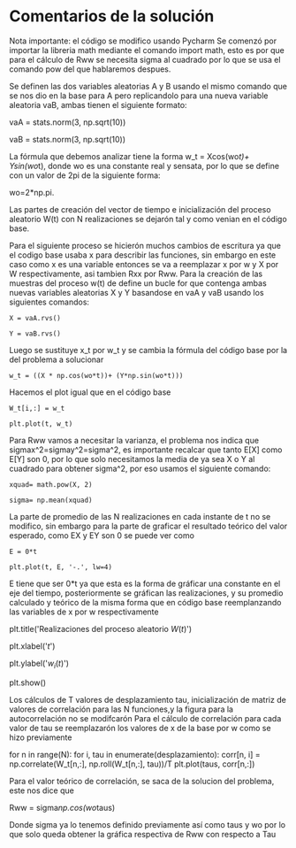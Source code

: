 # Comentarios de la solución
Nota importante: el código se modifico usando Pycharm
Se comenzó por importar la libreria math mediante el comando import math, esto es por que para el cálculo de Rww se necesita sigma al cuadrado por lo que se usa el comando pow
del que hablaremos despues.

Se definen las dos variables aleatorias A y B usando el mismo comando que se nos dio en la base para A pero replicandolo para una nueva variable aleatoria vaB, ambas tienen el 
siguiente formato:

  vaA = stats.norm(3, np.sqrt(10))
  
  vaB = stats.norm(3, np.sqrt(10))

La fórmula que debemos analizar tiene la forma w_t = Xcos(wo*t)+ Ysin(wo*t), donde wo es una constante real y sensata, por lo que se define con un valor de 2pi de la siguiente 
forma: 

  wo=2*np.pi. 

Las partes de creación del vector de tiempo e inicialización del proceso aleatorio W(t) con N realizaciones se dejarón tal y como venian en el código base.

Para el siguiente proceso se hicierón muchos cambios de escritura ya que el codigo base usaba x para describir las funciones, sin embargo en este caso como x es una variable 
entonces se va a reemplazar x por w y X por W respectivamente, asi tambien Rxx por Rww. Para la creación de las muestras del proceso w(t) de define un bucle for que contenga
ambas nuevas variables aleatorias X y Y basandose en vaA y vaB usando los siguientes comandos:
	
	X = vaA.rvs()
	
	Y = vaB.rvs()
	
Luego se sustituye x_t por w_t y se cambia la fórmula del código base por la del problema a solucionar  

	w_t = ((X * np.cos(wo*t))+ (Y*np.sin(wo*t)))
	
Hacemos el plot igual que en el código base

	W_t[i,:] = w_t
	
	plt.plot(t, w_t)

Para Rww vamos a necesitar la varianza, el problema nos indica que sigmax^2=sigmay^2=sigma^2, es importante recalcar que tanto E[X] como E[Y] son 0, por lo que solo necesitamos 
la media de ya sea X o Y al cuadrado para obtener sigma^2, por eso usamos el siguiente comando:
	
	xquad= math.pow(X, 2)
	
	sigma= np.mean(xquad)

La parte de promedio de las N realizaciones en cada instante de t no se modifico, sin embargo para la parte de  graficar el resultado teórico del valor esperado, 
como EX y EY son 0 se puede ver como
	
	E = 0*t
  
	plt.plot(t, E, '-.', lw=4)
	
E tiene que ser 0*t ya que esta es la forma de gráficar una constante en el eje del tiempo, posteriormente se gráfican las realizaciones, y su promedio calculado y teórico
de la misma forma que en código base reemplanzando las variables de x por w respectivamente

  plt.title('Realizaciones del proceso aleatorio $W(t)$')
  
  plt.xlabel('$t$')
  
  plt.ylabel('$w_i(t)$')
  
  plt.show()

Los cálculos de T valores de desplazamiento tau, inicialización de matriz de valores de correlación para las N funciones,y la figura para la autocorrelación no se modifcarón
Para el cálculo de correlación para cada valor de tau se reemplazarón los valores de x de la base por w como se hizo previamente 

  for n in range(N):
	  for i, tau in enumerate(desplazamiento):
		  corr[n, i] = np.correlate(W_t[n,:], np.roll(W_t[n,:], tau))/T
	  plt.plot(taus, corr[n,:])

Para el valor teórico de correlación, se saca de la solucion del problema, este nos dice que 
  
  Rww = sigma*np.cos(wo*taus)

Donde sigma ya lo tenemos definido previamente así como taus y wo por lo que solo queda obtener la gráfica respectiva de Rww con respecto a Tau
